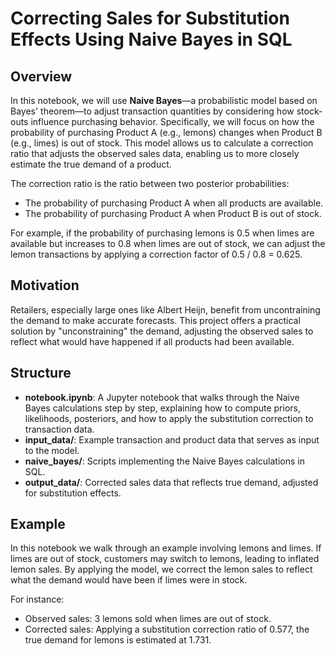 # Correcting Sales for Substitution Effects Using Naive Bayes in SQL

## Overview

In this notebook, we will use **Naive Bayes**—a probabilistic model based on Bayes' theorem—to adjust 
transaction quantities by considering how stock-outs influence purchasing behavior. 
Specifically, we will focus on how the probability of purchasing Product A (e.g., lemons) 
changes when Product B (e.g., limes) is out of stock. This model allows us to calculate a 
correction ratio that adjusts the observed sales data, enabling us to more closely estimate the true demand of a product.

The correction ratio is the ratio between two posterior probabilities:

- The probability of purchasing Product A when all products are available.
- The probability of purchasing Product A when Product B is out of stock.

For example, if the probability of purchasing lemons is 0.5 when limes are available but increases to 0.8 when limes are out of stock, we can adjust the lemon transactions by applying a correction factor of 0.5 / 0.8 = 0.625.

## Motivation
Retailers, especially large ones like Albert Heijn, benefit from uncontraining the demand to make accurate forecasts. 
This project offers a practical solution by "unconstraining" the demand, adjusting the observed sales
to reflect what would have happened if all products had been available.

## Structure

- **notebook.ipynb**: A Jupyter notebook that walks through the Naive Bayes calculations step by step, explaining how to compute priors, likelihoods, posteriors, and how to apply the substitution correction to transaction data.
- **input_data/**: Example transaction and product data that serves as input to the model.
- **naive_bayes/**: Scripts implementing the Naive Bayes calculations in SQL.
- **output_data/**: Corrected sales data that reflects true demand, adjusted for substitution effects.

## Example

In this notebook we walk through an example involving lemons and limes. If limes are out of stock, customers may switch to lemons, leading to inflated lemon sales. By applying the model, we correct the lemon sales to reflect what the demand would have been if limes were in stock.

For instance:

- Observed sales: 3 lemons sold when limes are out of stock.
- Corrected sales: Applying a substitution correction ratio of 0.577, the true demand for lemons is estimated at 1.731.